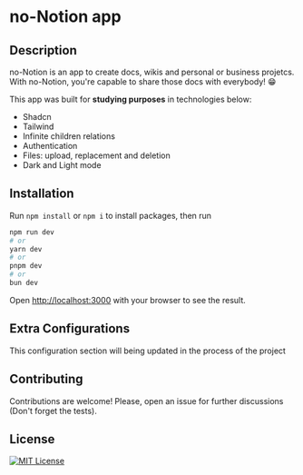 # no-Notion app

## Description

no-Notion is an app to create docs, wikis and personal or business projetcs. With no-Notion, you're capable to share those docs with everybody! 😁

This app was built for **studying purposes** in technologies below:

- Shadcn
- Tailwind
- Infinite children relations
- Authentication
- Files: upload, replacement and deletion
- Dark and Light mode

## Installation

Run `npm install` or `npm i` to install packages, then run

```bash
npm run dev
# or
yarn dev
# or
pnpm dev
# or
bun dev
```

Open [http://localhost:3000](http://localhost:3000) with your browser to see the result.

## Extra Configurations

This configuration section will being updated in the process of the project

## Contributing

Contributions are welcome! Please, open an issue for further discussions (Don't forget the tests).

## License

[![MIT License](https://img.shields.io/badge/License-MIT-green.svg)](https://choosealicense.com/licenses/mit/)

